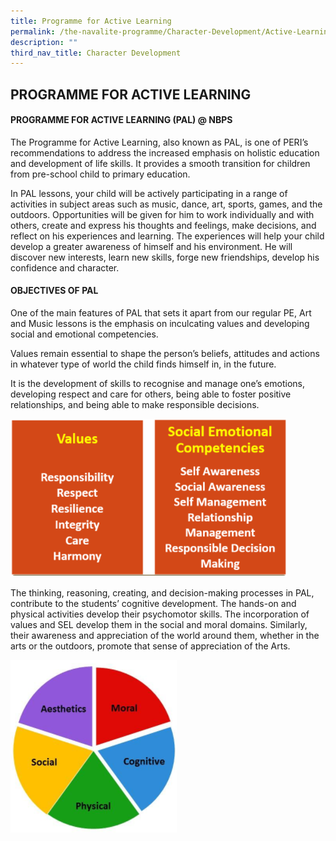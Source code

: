 ```yaml
---
title: Programme for Active Learning
permalink: /the-navalite-programme/Character-Development/Active-Learning/
description: ""
third_nav_title: Character Development
---
```

## PROGRAMME FOR ACTIVE LEARNING


#### PROGRAMME FOR ACTIVE LEARNING (PAL) @ NBPS

The Programme for Active Learning, also known as PAL, is one of PERI’s recommendations to address the increased emphasis on holistic education and development of life skills. It provides a smooth transition for children from pre-school child to primary education. 

In PAL lessons, your child will be actively participating in a range of activities in subject areas such as music, dance, art, sports, games, and the outdoors. Opportunities will be given for him to work individually and with others, create and express his thoughts and feelings, make decisions, and reflect on his experiences and learning. The experiences will help your child develop a greater awareness of himself and his environment. He will discover new interests, learn new skills, forge new friendships, develop his confidence and character. 

  

#### OBJECTIVES OF PAL


One of the main features of PAL that sets it apart from our regular PE, Art and Music lessons is the emphasis on inculcating values and developing social and emotional competencies. 

Values remain essential to shape the person’s beliefs, attitudes and actions in whatever type of world the child finds himself in, in the future. 

It is the development of skills to recognise and manage one’s emotions, developing respect and care for others, being able to foster positive relationships, and being able to make responsible decisions.

![](/images/values.png)

The thinking, reasoning, creating, and decision-making processes in PAL, contribute to the students’ cognitive development. The hands-on and physical activities develop their psychomotor skills. The incorporation of values and SEL develop them in the social and moral domains. Similarly, their awareness and appreciation of the world around them, whether in the arts or the outdoors, promote that sense of appreciation of the Arts.

![](/images/piechart.png)


